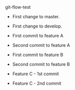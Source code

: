 git-flow-test

* First change to master.
* First change to develop.
* First commit to feature A
* Second commit to feature A

* First commit to feature B
* Second commit to feature B

* Feature C - 1st commit
* Feature C - 2nd commit

